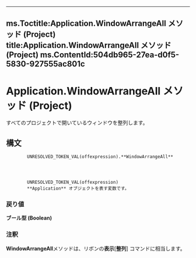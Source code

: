 

---
ms.Toctitle:Application.WindowArrangeAll メソッド (Project)
title:Application.WindowArrangeAll メソッド (Project)
ms.ContentId:504db965-27ea-d0f5-5830-927555ac801c
---
# Application.WindowArrangeAll メソッド (Project)




すべてのプロジェクトで開いているウィンドウを整列します。

## 構文

            UNRESOLVED_TOKEN_VAL(offexpression).**WindowArrangeAll**




            UNRESOLVED_TOKEN_VAL(offexpression)
            **Application** オブジェクトを表す変数です。

### 戻り値
**ブール型 (Boolean)**



### 注釈
**WindowArrangeAll**メソッドは、リボンの**表示**[**整列**] コマンドに相当します。







